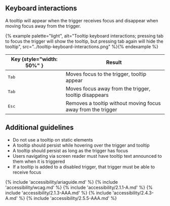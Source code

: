 ## Keyboard interactions
A tooltip will appear when the trigger receives focus and disappear when moving focus away from the trigger.

{% example palette="light",
          alt="Tooltip keyboard interactions; pressing tab to focus the trigger will show the tooltip, but pressing tab again will hide the tooltip",
          src="../tooltip-keyboard-interactions.png" %}{% endexample %}

| Key {style="width: 50%" } | Result                                                       |
| ------------------------- | ------------------------------------------------------------ |
| <kbd>Tab</kbd>            | Moves focus to the trigger, tooltip appear                   |
| <kbd>Tab</kbd>            | Moves focus away from the trigger, tooltip disappears        |
| <kbd>Esc</kbd>            | Removes a tooltip without moving focus away from the trigger |

## Additional guidelines
 - Do not use a tooltip on static elements
 - A tooltip should persist while hovering over the trigger and tooltip
 - A tooltip should persist as long as the trigger has focus
 - Users navigating via screen reader must have tooltip text announced to them when it is triggered
 - If a tooltip is added to a disabled trigger, that trigger must be able to receive focus

{% include 'accessibility/ariaguide.md' %}
{% include 'accessibility/wcag.md' %}
{% include 'accessibility/2.1.1-A.md' %}
{% include 'accessibility/2.1.3-AAA.md' %}
{% include 'accessibility/2.4.3-A.md' %}
{% include 'accessibility/2.5.5-AAA.md' %}